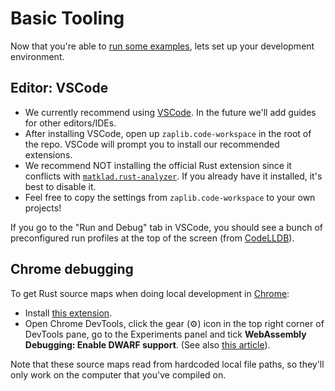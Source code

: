# Basic Tooling

Now that you're able to [run some examples](./getting_started.md), lets set up your development environment.

## Editor: VSCode

* We currently recommend using [VSCode](https://code.visualstudio.com/). In the future we'll add guides for other editors/IDEs.
* After installing VSCode, open up `zaplib.code-workspace` in the root of the repo. VSCode will prompt you to install our recommended extensions.
* We recommend NOT installing the official Rust extension since it conflicts with [`matklad.rust-analyzer`](https://marketplace.visualstudio.com/items?itemName=matklad.rust-analyzer). If you already have it installed, it's best to disable it.
* Feel free to copy the settings from `zaplib.code-workspace` to your own projects!

If you go to the "Run and Debug" tab in VSCode, you should see a bunch of preconfigured run profiles at the top of the screen (from [CodeLLDB](https://marketplace.visualstudio.com/items?itemName=vadimcn.vscode-lldb)).

## Chrome debugging

To get Rust source maps when doing local development in [Chrome](https://www.google.com/chrome/):
* Install [this extension](https://goo.gle/wasm-debugging-extension).
* Open Chrome DevTools, click the gear (⚙) icon in the top right corner of DevTools pane, go to the Experiments panel and tick **WebAssembly Debugging: Enable DWARF support**. (See also [this article](https://developer.chrome.com/blog/wasm-debugging-2020/)).

Note that these source maps read from hardcoded local file paths, so they'll only work on the computer that you've compiled on.
